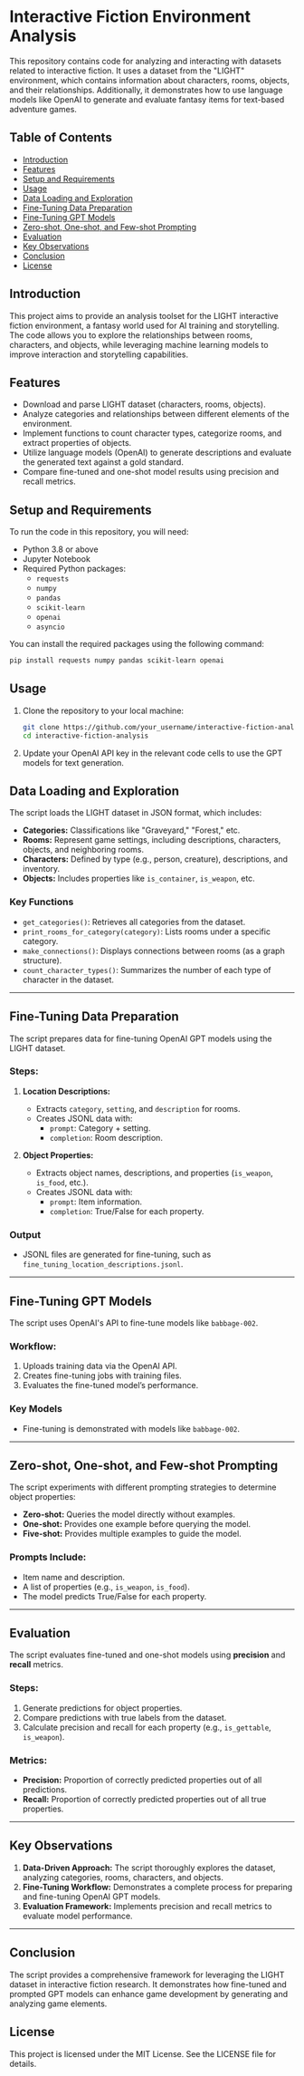 # Interactive Fiction Environment Analysis

This repository contains code for analyzing and interacting with datasets related to interactive fiction. It uses a dataset from the "LIGHT" environment, which contains information about characters, rooms, objects, and their relationships. Additionally, it demonstrates how to use language models like OpenAI to generate and evaluate fantasy items for text-based adventure games.

## Table of Contents
- [Introduction](#introduction)
- [Features](#features)
- [Setup and Requirements](#setup-and-requirements)
- [Usage](#usage)
- [Data Loading and Exploration](#data-loading-and-exploration)
- [Fine-Tuning Data Preparation](#fine-tuning-data-preparation)
- [Fine-Tuning GPT Models](#fine-tuning-gpt-models)
- [Zero-shot, One-shot, and Few-shot Prompting](#zero-shot-one-shot-and-few-shot-prompting)
- [Evaluation](#evaluation)
- [Key Observations](#key-observations)
- [Conclusion](#conclusion)
- [License](#license)

## Introduction

This project aims to provide an analysis toolset for the LIGHT interactive fiction environment, a fantasy world used for AI training and storytelling. The code allows you to explore the relationships between rooms, characters, and objects, while leveraging machine learning models to improve interaction and storytelling capabilities.

## Features
- Download and parse LIGHT dataset (characters, rooms, objects).
- Analyze categories and relationships between different elements of the environment.
- Implement functions to count character types, categorize rooms, and extract properties of objects.
- Utilize language models (OpenAI) to generate descriptions and evaluate the generated text against a gold standard.
- Compare fine-tuned and one-shot model results using precision and recall metrics.

## Setup and Requirements
To run the code in this repository, you will need:

- Python 3.8 or above
- Jupyter Notebook
- Required Python packages:
  - `requests`
  - `numpy`
  - `pandas`
  - `scikit-learn`
  - `openai`
  - `asyncio`

You can install the required packages using the following command:

```sh
pip install requests numpy pandas scikit-learn openai
```

## Usage

1. Clone the repository to your local machine:
   
   ```sh
   git clone https://github.com/your_username/interactive-fiction-analysis.git
   cd interactive-fiction-analysis
   ```

2. Update your OpenAI API key in the relevant code cells to use the GPT models for text generation.

## Data Loading and Exploration

The script loads the LIGHT dataset in JSON format, which includes:
- **Categories:** Classifications like "Graveyard," "Forest," etc.
- **Rooms:** Represent game settings, including descriptions, characters, objects, and neighboring rooms.
- **Characters:** Defined by type (e.g., person, creature), descriptions, and inventory.
- **Objects:** Includes properties like `is_container`, `is_weapon`, etc.

### Key Functions
- `get_categories()`: Retrieves all categories from the dataset.
- `print_rooms_for_category(category)`: Lists rooms under a specific category.
- `make_connections()`: Displays connections between rooms (as a graph structure).
- `count_character_types()`: Summarizes the number of each type of character in the dataset.

---

## Fine-Tuning Data Preparation

The script prepares data for fine-tuning OpenAI GPT models using the LIGHT dataset.

### Steps:
1. **Location Descriptions:**
   - Extracts `category`, `setting`, and `description` for rooms.
   - Creates JSONL data with:
     - `prompt`: Category + setting.
     - `completion`: Room description.

2. **Object Properties:**
   - Extracts object names, descriptions, and properties (`is_weapon`, `is_food`, etc.).
   - Creates JSONL data with:
     - `prompt`: Item information.
     - `completion`: True/False for each property.

### Output
- JSONL files are generated for fine-tuning, such as `fine_tuning_location_descriptions.jsonl`.

---

## Fine-Tuning GPT Models

The script uses OpenAI's API to fine-tune models like `babbage-002`.

### Workflow:
1. Uploads training data via the OpenAI API.
2. Creates fine-tuning jobs with training files.
3. Evaluates the fine-tuned model’s performance.

### Key Models
- Fine-tuning is demonstrated with models like `babbage-002`.

---

## Zero-shot, One-shot, and Few-shot Prompting

The script experiments with different prompting strategies to determine object properties:
- **Zero-shot:** Queries the model directly without examples.
- **One-shot:** Provides one example before querying the model.
- **Five-shot:** Provides multiple examples to guide the model.

### Prompts Include:
- Item name and description.
- A list of properties (e.g., `is_weapon`, `is_food`).
- The model predicts True/False for each property.

---

## Evaluation

The script evaluates fine-tuned and one-shot models using **precision** and **recall** metrics.

### Steps:
1. Generate predictions for object properties.
2. Compare predictions with true labels from the dataset.
3. Calculate precision and recall for each property (e.g., `is_gettable`, `is_weapon`).

### Metrics:
- **Precision:** Proportion of correctly predicted properties out of all predictions.
- **Recall:** Proportion of correctly predicted properties out of all true properties.

---

## Key Observations
1. **Data-Driven Approach:** The script thoroughly explores the dataset, analyzing categories, rooms, characters, and objects.
2. **Fine-Tuning Workflow:** Demonstrates a complete process for preparing and fine-tuning OpenAI GPT models.
3. **Evaluation Framework:** Implements precision and recall metrics to evaluate model performance.

---

## Conclusion

The script provides a comprehensive framework for leveraging the LIGHT dataset in interactive fiction research. It demonstrates how fine-tuned and prompted GPT models can enhance game development by generating and analyzing game elements.

## License

This project is licensed under the MIT License. See the LICENSE file for details.

